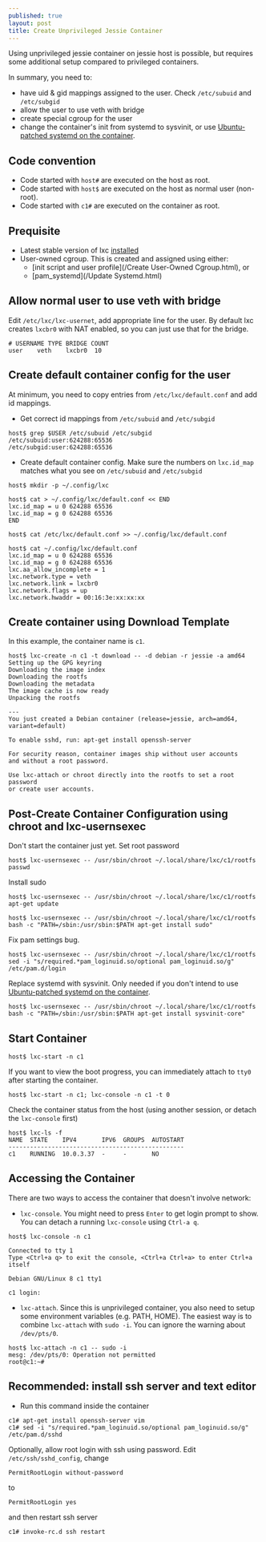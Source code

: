 ```yaml
---
published: true
layout: post
title: Create Unprivileged Jessie Container
---
```


Using unprivileged jessie container on jessie host is possible, but requires some additional setup compared to privileged containers. 

In summary, you need to:

- have uid & gid mappings assigned to the user. Check ``/etc/subuid`` and ``/etc/subgid``
- allow the user to use veth with bridge
- create special cgroup for the user
- change the container's init from systemd to sysvinit, or use [Ubuntu-patched systemd on the container](/Update%20Systemd.html).

## Code convention

- Code started with ``host#`` are executed on the host as root. 
- Code started with ``host$`` are executed on the host as normal user (non-root). 
- Code started with ``c1#`` are executed on the container as root. 

## Prequisite
 
- Latest stable version of lxc [installed](/installation.html)
- User-owned cgroup. This is created and assigned using either:
  - [init script and user profile](/Create User-Owned Cgroup.html), or
  - [pam_systemd](/Update Systemd.html)

## Allow normal user to use veth with bridge

Edit ``/etc/lxc/lxc-usernet``, add appropriate line for the user. By default lxc creates ``lxcbr0`` with NAT enabled, so you can just use that for the bridge.

```
# USERNAME TYPE BRIDGE COUNT
user    veth    lxcbr0  10
```

## Create default container config for the user


At minimum, you need to copy entries from ``/etc/lxc/default.conf`` and add id mappings. 

- Get correct id mappings from ``/etc/subuid`` and ``/etc/subgid``

```
host$ grep $USER /etc/subuid /etc/subgid
/etc/subuid:user:624288:65536
/etc/subgid:user:624288:65536
```

- Create default container config. Make sure the numbers on ``lxc.id_map`` matches what you see on ``/etc/subuid`` and ``/etc/subgid``

```
host$ mkdir -p ~/.config/lxc

host$ cat > ~/.config/lxc/default.conf << END
lxc.id_map = u 0 624288 65536
lxc.id_map = g 0 624288 65536
END

host$ cat /etc/lxc/default.conf >> ~/.config/lxc/default.conf

host$ cat ~/.config/lxc/default.conf
lxc.id_map = u 0 624288 65536
lxc.id_map = g 0 624288 65536
lxc.aa_allow_incomplete = 1
lxc.network.type = veth
lxc.network.link = lxcbr0
lxc.network.flags = up
lxc.network.hwaddr = 00:16:3e:xx:xx:xx
```

## Create container using Download Template
 
In this example, the container name is ``c1``.
 
```
host$ lxc-create -n c1 -t download -- -d debian -r jessie -a amd64
Setting up the GPG keyring
Downloading the image index
Downloading the rootfs
Downloading the metadata
The image cache is now ready
Unpacking the rootfs

---
You just created a Debian container (release=jessie, arch=amd64, variant=default)

To enable sshd, run: apt-get install openssh-server

For security reason, container images ship without user accounts
and without a root password.

Use lxc-attach or chroot directly into the rootfs to set a root password
or create user accounts.
```

## Post-Create Container Configuration using chroot and lxc-usernsexec

Don't start the container just yet. Set root password

```
host$ lxc-usernsexec -- /usr/sbin/chroot ~/.local/share/lxc/c1/rootfs passwd
```

Install sudo

```
host$ lxc-usernsexec -- /usr/sbin/chroot ~/.local/share/lxc/c1/rootfs apt-get update

host$ lxc-usernsexec -- /usr/sbin/chroot ~/.local/share/lxc/c1/rootfs bash -c "PATH=/sbin:/usr/sbin:$PATH apt-get install sudo"
```

Fix pam settings bug.

```
host$ lxc-usernsexec -- /usr/sbin/chroot ~/.local/share/lxc/c1/rootfs sed -i "s/required.*pam_loginuid.so/optional pam_loginuid.so/g" /etc/pam.d/login
```

Replace systemd with sysvinit. Only needed if you don't intend to use [Ubuntu-patched systemd on the container](/Update%20Systemd.html).

```
host$ lxc-usernsexec -- /usr/sbin/chroot ~/.local/share/lxc/c1/rootfs bash -c "PATH=/sbin:/usr/sbin:$PATH apt-get install sysvinit-core"
```

## Start Container

```
host$ lxc-start -n c1
```

If you want to view the boot progress, you can immediately attach to ``tty0`` after starting the container. 

```
host$ lxc-start -n c1; lxc-console -n c1 -t 0
```

Check the container status from the host (using another session, or detach the ``lxc-console`` first)

```
host$ lxc-ls -f
NAME  STATE    IPV4       IPV6  GROUPS  AUTOSTART
-------------------------------------------------
c1    RUNNING  10.0.3.37  -     -       NO
```

## Accessing the Container

There are two ways to access the container that doesn't involve network:

- ``lxc-console``. You might need to press ``Enter`` to get login prompt to show. You can detach a running ``lxc-console`` using ``Ctrl-a q``. 

```
host$ lxc-console -n c1

Connected to tty 1
Type <Ctrl+a q> to exit the console, <Ctrl+a Ctrl+a> to enter Ctrl+a itself

Debian GNU/Linux 8 c1 tty1

c1 login:
```

- ``lxc-attach``. Since this is unprivileged container, you also need to setup some environment variables (e.g. PATH, HOME). The easiest way is to combine ``lxc-attach`` with ``sudo -i``. You can ignore the warning about ``/dev/pts/0``.

```
host$ lxc-attach -n c1 -- sudo -i
mesg: /dev/pts/0: Operation not permitted
root@c1:~#
```

## Recommended: install ssh server and text editor

- Run this command inside the container

```
c1# apt-get install openssh-server vim
c1# sed -i "s/required.*pam_loginuid.so/optional pam_loginuid.so/g" /etc/pam.d/sshd
```

Optionally, allow root login with ssh using password. Edit ``/etc/ssh/sshd_config``, change

```
PermitRootLogin without-password
```

to

```
PermitRootLogin yes
```

and then restart ssh server

```
c1# invoke-rc.d ssh restart
```
